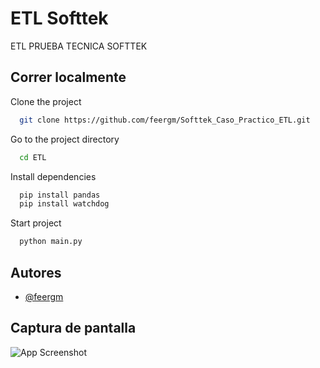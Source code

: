 
# ETL Softtek

ETL PRUEBA TECNICA SOFTTEK



## Correr localmente

Clone the project

```bash
  git clone https://github.com/feergm/Softtek_Caso_Practico_ETL.git
```

Go to the project directory

```bash
  cd ETL
```

Install dependencies

```bash
  pip install pandas 
  pip install watchdog
```

Start project

```bash
  python main.py
```


## Autores

- [@feergm](https://github.com/feergm)


## Captura de pantalla

![App Screenshot](https://ibb.co/TWng4dZ)

